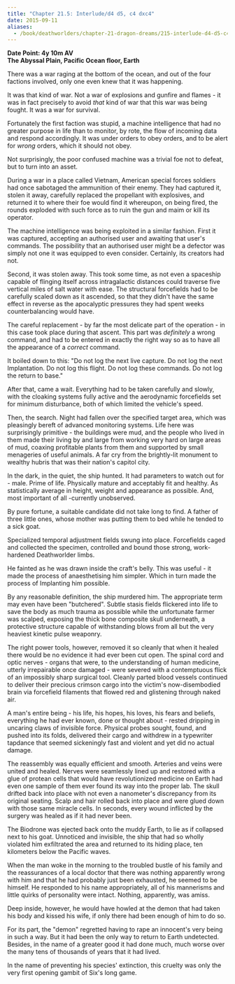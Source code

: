 ```yaml
---
title: "Chapter 21.5: Interlude/d4 d5, c4 dxc4"
date: 2015-09-11
aliases:
  - /book/deathworlders/chapter-21-dragon-dreams/215-interlude-d4-d5-c4-dxc4
---
```


**Date Point: 4y 10m AV**    
**The Abyssal Plain, Pacific Ocean floor, Earth**

There was a war raging at the bottom of the ocean, and out of the four factions involved, only one even knew that it was happening.

It was that kind of war. Not a war of explosions and gunfire and flames - it was in fact precisely to avoid *that* kind of war that this war was being fought. It was a war for survival.

Fortunately the first faction was stupid, a machine intelligence that had no greater purpose in life than to monitor, by rote, the flow of incoming data and respond accordingly. It was under orders to obey orders, and to be alert for *wrong* orders, which it should not obey.

Not surprisingly, the poor confused machine was a trivial foe not to defeat, but to turn into an asset.

During a war in a place called Vietnam, American special forces soldiers had once sabotaged the ammunition of their enemy. They had captured it, stolen it away, carefully replaced the propellant with explosives, and returned it to where their foe would find it whereupon, on being fired, the rounds exploded with such force as to ruin the gun and maim or kill its operator.

The machine intelligence was being exploited in a similar fashion. First it was captured, accepting an authorised user and awaiting that user's commands. The possibility that an authorised user might be a defector was simply not one it was equipped to even consider. Certainly, its creators had not.

Second, it was stolen away. This took some time, as not even a spaceship capable of flinging itself across intragalactic distances could traverse five vertical miles of salt water with ease. The structural forcefields had to be carefully scaled down as it ascended, so that they didn't have the same effect in reverse as the apocalyptic pressures they had spent weeks counterbalancing would have.

The careful replacement - by far the most delicate part of the operation - in this case took place during that ascent. This part was *definitely* a wrong command, and had to be entered in exactly the right way so as to have all the appearance of a *correct* command.

It boiled down to this: "Do not log the next live capture. Do not log the next Implantation. Do not log this flight. Do not log these commands. Do not log the return to base."

After that, came a wait. Everything had to be taken carefully and slowly, with the cloaking systems fully active and the aerodynamic forcefields set for minimum disturbance, both of which limited the vehicle's speed.

Then, the search. Night had fallen over the specified target area, which was pleasingly bereft of advanced monitoring systems. Life here was surprisingly primitive - the buildings were mud, and the people who lived in them made their living by and large from working very hard on large areas of mud, coaxing profitable plants from them and supported by small menageries of useful animals. A far cry from the brightly-lit monument to wealthy hubris that was their nation's capitol city.

In the dark, in the quiet, the ship hunted. It had parameters to watch out for - male. Prime of life. Physically mature and acceptably fit and healthy. As statistically average in height, weight and appearance as possible. And, most important of all -currently unobserved.

By pure fortune, a suitable candidate did not take long to find. A father of three little ones, whose mother was putting them to bed while he tended to a sick goat.

Specialized temporal adjustment fields swung into place. Forcefields caged and collected the specimen, controlled and bound those strong, work-hardened Deathworlder limbs.

He fainted as he was drawn inside the craft's belly. This was useful - it made the process of anaesthetising him simpler. Which in turn made the process of Implanting him possible.

By any reasonable definition, the ship murdered him. The appropriate term may even have been "butchered". Subtle stasis fields flickered into life to save the body as much trauma as possible while the unfortunate farmer was scalped, exposing the thick bone composite skull underneath, a protective structure capable of withstanding blows from all but the very heaviest kinetic pulse weaponry.

The right power tools, however, removed it so cleanly that when it healed there would be no evidence it had ever been cut open. The spinal cord and optic nerves - organs that were, to the understanding of human medicine, utterly irrepairable once damaged - were severed with a contemptuous flick of an impossibly sharp surgical tool. Cleanly parted blood vessels continued to deliver their precious crimson cargo into the victim's now-disembodied brain via forcefield filaments that flowed red and glistening through naked air.

A man's entire being - his life, his hopes, his loves, his fears and beliefs, everything he had ever known, done or thought about - rested dripping in uncaring claws of invisible force. Physical probes sought, found, and pushed into its folds, delivered their cargo and withdrew in a typewriter tapdance that seemed sickeningly fast and violent and yet did no actual damage.

The reassembly was equally efficient and smooth. Arteries and veins were united and healed. Nerves were seamlessly lined up and restored with a glue of protean cells that would have revolutionized medicine on Earth had even one sample of them ever found its way into the proper lab. The skull drifted back into place with not even a nanometer's discrepancy from its original seating. Scalp and hair rolled back into place and were glued down with those same miracle cells. In seconds, every wound inflicted by the surgery was healed as if it had never been.

The Biodrone was ejected back onto the muddy Earth, to lie as if collapsed next to his goat. Unnoticed and invisible, the ship that had so wholly violated him exfiltrated the area and returned to its hiding place, ten kilometers below the Pacific waves.

When the man woke in the morning to the troubled bustle of his family and the reassurances of a local doctor that there was nothing apparently wrong with him and that he had probably just been exhausted, he seemed to be himself. He responded to his name appropriately, all of his mannerisms and little quirks of personality were intact. Nothing, apparently, was amiss.

Deep inside, however, he would have howled at the demon that had taken his body and kissed his wife, if only there had been enough of him to do so.

For its part, the "demon" regretted having to rape an innocent's very being in such a way. But it had been the only way to return to Earth undetected. Besides, in the name of a greater good it had done much, much worse over the many tens of thousands of years that it had lived.

In the name of preventing his species' extinction, this cruelty was only the very first opening gambit of Six's long game.
